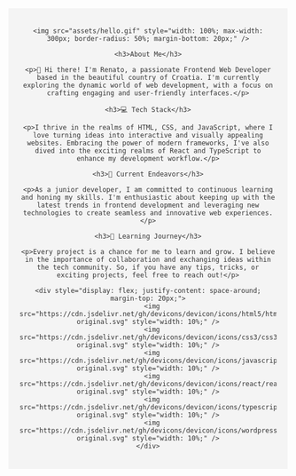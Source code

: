 <div style="font-family: 'Arial', sans-serif; background-color: #f4f4f4; color: #333; text-align: center; padding: 20px;">

  <div style="max-width: 800px; margin: 0 auto;">

    <img src="assets/hello.gif" style="width: 100%; max-width: 300px; border-radius: 50%; margin-bottom: 20px;" />

    <h3>About Me</h3>

    <p>👋 Hi there! I'm Renato, a passionate Frontend Web Developer based in the beautiful country of Croatia. I'm currently exploring the dynamic world of web development, with a focus on crafting engaging and user-friendly interfaces.</p>

    <h3>💻 Tech Stack</h3>

    <p>I thrive in the realms of HTML, CSS, and JavaScript, where I love turning ideas into interactive and visually appealing websites. Embracing the power of modern frameworks, I've also dived into the exciting realms of React and TypeScript to enhance my development workflow.</p>

    <h3>🚀 Current Endeavors</h3>

    <p>As a junior developer, I am committed to continuous learning and honing my skills. I'm enthusiastic about keeping up with the latest trends in frontend development and leveraging new technologies to create seamless and innovative web experiences.</p>

    <h3>🌱 Learning Journey</h3>

    <p>Every project is a chance for me to learn and grow. I believe in the importance of collaboration and exchanging ideas within the tech community. So, if you have any tips, tricks, or exciting projects, feel free to reach out!</p>

    <div style="display: flex; justify-content: space-around; margin-top: 20px;">
      <img src="https://cdn.jsdelivr.net/gh/devicons/devicon/icons/html5/html5-original.svg" style="width: 10%;" />
      <img src="https://cdn.jsdelivr.net/gh/devicons/devicon/icons/css3/css3-original.svg" style="width: 10%;" />
      <img src="https://cdn.jsdelivr.net/gh/devicons/devicon/icons/javascript/javascript-original.svg" style="width: 10%;" />
      <img src="https://cdn.jsdelivr.net/gh/devicons/devicon/icons/react/react-original.svg" style="width: 10%;" />
      <img src="https://cdn.jsdelivr.net/gh/devicons/devicon/icons/typescript/typescript-original.svg" style="width: 10%;" />
      <img src="https://cdn.jsdelivr.net/gh/devicons/devicon/icons/wordpress/wordpress-original.svg" style="width: 10%;" />
    </div>

  </div>

</div>

